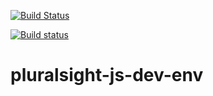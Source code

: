 
[![Build Status](https://travis-ci.org/hsraimundo/pluralsight-js-dev-env.svg?branch=master)](https://travis-ci.org/hsraimundo/pluralsight-js-dev-env.svg?branch=master)

[![Build status](https://ci.appveyor.com/api/projects/status/t1xjp2xry4aj9g1k?svg=true)](https://ci.appveyor.com/project/hsraimundo/pluralsight-js-dev-env)

# pluralsight-js-dev-env
